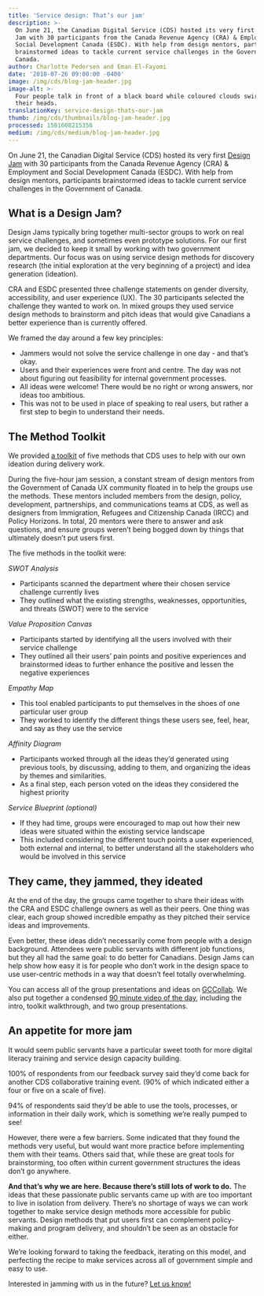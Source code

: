 ```yaml
---
title: 'Service design: That’s our jam'
description: >-
  On June 21, the Canadian Digital Service (CDS) hosted its very first Design
  Jam with 30 participants from the Canada Revenue Agency (CRA) & Employment and
  Social Development Canada (ESDC). With help from design mentors, participants
  brainstormed ideas to tackle current service challenges in the Government of
  Canada.
author: Charlotte Pedersen and Eman El-Fayomi
date: '2018-07-26 09:00:00 -0400'
image: /img/cds/blog-jam-header.jpg
image-alt: >-
  Four people talk in front of a black board while coloured clouds swirl above
  their heads.
translationKey: service-design-thats-our-jam
thumb: /img/cds/thumbnails/blog-jam-header.jpg
processed: 1581608215356
medium: /img/cds/medium/blog-jam-header.jpg
---
```


On June 21, the Canadian Digital Service (CDS) hosted its very first [Design Jam](https://www.youtube.com/watch?v=S_XeFWoR9uU) with 30 participants from the Canada Revenue Agency (CRA) & Employment and Social Development Canada (ESDC). With help from design mentors, participants brainstormed ideas to tackle current service challenges in the Government of Canada.

## What is a Design Jam?

Design Jams typically bring together multi-sector groups to work on real service challenges, and sometimes even prototype solutions. For our first jam, we decided to keep it small by working with two government departments. Our focus was on using service design methods for discovery research (the initial exploration at the very beginning of a project) and idea generation (ideation).

CRA and ESDC presented three challenge statements on gender diversity, accessibility, and user experience (UX). The 30 participants selected the challenge they wanted to work on. In mixed groups they used service design methods to brainstorm and pitch ideas that would give Canadians a better experience than is currently offered. 

We framed the day around a few key principles:

* Jammers would not solve the service challenge in one day - and that’s okay.
* Users and their experiences were front and centre. The day was not about figuring out feasibility for internal government processes.
* All ideas were welcome! There would be no right or wrong answers, nor ideas too ambitious. 
* This was not to be used in place of speaking to real users, but rather a first step to begin to understand their needs.

## The Method Toolkit

We provided [a toolkit](https://gccollab.ca/file/owner/charlottepedersen#915431) of five methods that CDS uses to help with our own ideation during delivery work.

During the five-hour jam session, a constant stream of design mentors from the Government of Canada UX community floated in to help the groups use the methods. These mentors included members from the design, policy, development, partnerships, and communications teams at CDS, as well as designers from Immigration, Refugees and Citizenship Canada (IRCC) and Policy Horizons. In total, 20 mentors were there to answer and ask questions, and ensure groups weren’t being bogged down by things that ultimately doesn’t put users first. 

The five methods in the toolkit were:

_SWOT Analysis_

* Participants scanned the department where their chosen service challenge currently lives
* They outlined what the existing strengths, weaknesses, opportunities, and threats (SWOT) were to the service

_Value Proposition Canvas_

* Participants started by identifying all the users involved with their service challenge
* They outlined all their users’ pain points and positive experiences and brainstormed ideas to further enhance the positive and lessen the negative experiences

_Empathy Map_

* This tool enabled participants to put themselves in the shoes of one particular user group
* They worked to identify the different things these users see, feel, hear, and say as they use the service

_Affinity Diagram_

* Participants worked through all the ideas they’d generated using previous tools, by discussing, adding to them, and organizing the ideas by themes and similarities. 
* As a final step, each person voted on the ideas they considered the highest priority

_Service Blueprint (optional)_

* If they had time, groups were encouraged to map out how their new ideas were situated within the existing service landscape
* This included considering the different touch points a user experienced, both external and internal, to better understand all the stakeholders who would be involved in this service

## They came, they jammed, they ideated

At the end of the day, the groups came together to share their ideas with the CRA and ESDC challenge owners as well as their peers. One thing was clear, each group showed incredible empathy as they pitched their service ideas and improvements. 

Even better, these ideas didn’t necessarily come from people with a design background. Attendees were public servants with different job functions, but they all had the same goal: to do better for Canadians. Design Jams can help show how easy it is for people who don’t work in the design space to use user-centric methods in a way that doesn’t feel totally overwhelming. 

You can access all of the group presentations and ideas on [GCCollab](https://gccollab.ca/file/owner/charlottepedersen). We also put together a condensed [90 minute video of the day](https://www.youtube.com/watch?v=S_XeFWoR9uU), including the intro, toolkit walkthrough, and two group presentations.

## An appetite for more jam

It would seem public servants have a particular sweet tooth for more digital literacy training and service design capacity building. 

100% of respondents from our feedback survey said they’d come back for another CDS collaborative training event. (90% of which indicated either a four or five on a scale of five).

94% of respondents said they’d be able to use the tools, processes, or information in their daily work, which is something we’re really pumped to see!

However, there were a few barriers. Some indicated that they found the methods very useful, but would want more practice before implementing them with their teams. Others said that, while these are great tools for brainstorming, too often within current government structures the ideas don’t go anywhere. 

**And that’s why we are here. Because there’s still lots of work to do.** The ideas that these passionate public servants came up with are too important to live in isolation from delivery. There’s no shortage of ways we can work together to make service design methods more accessible for public servants. Design methods that put users first can complement policy-making and program delivery, and shouldn’t be seen as an obstacle for either. 

We’re looking forward to taking the feedback, iterating on this model, and perfecting the recipe to make services across all of government simple and easy to use. 

Interested in jamming with us in the future? [Let us know!](mailto:charlotte.pedersen@cds-snc.ca)



